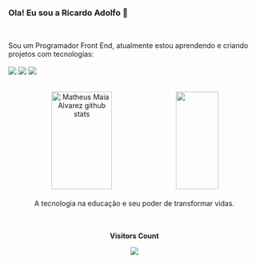 ### Ola! Eu sou a Ricardo Adolfo 👋
<br>

<p>Sou um Programador Front End, atualmente estou aprendendo e criando projetos com tecnologias:
  <br>
  <br>
<img src="https://img.shields.io/badge/HTML5-E34F26?style=for-the-badge&logo=html5&logoColor=white"/> <img src="https://img.shields.io/badge/CSS3-1572B6?style=for-the-badge&logo=css3&logoColor=white"/>
<img src="https://img.shields.io/badge/JavaScript-F7DF1E?style=for-the-badge&logo=javascript&logoColor=black"/></p> <br>


<div align="center">  
  <img width="49%" height="195px" src="https://github-readme-stats.vercel.app/api?username=ric-adolfo&show_icons=true&count_private=true&hide_border=true&title_color=00bfbf&icon_color=00bfbf&text_color=c9d1d9&bg_color=0d1117" alt="Matheus Maia Alvarez github stats" /> 
  <img width="41%" height="195px" src="https://github-readme-stats.vercel.app/api/top-langs/?username=ric-adolfo&layout=compact&hide_border=true&title_color=00bfbf&text_color=00bfbf&bg_color=0d1117" />
</div>
<br>
<div align="center">  
A tecnologia na educação e seu poder de transformar vidas.
</div>
<br>
<div align="center">
<br><p align="centre"><b>Visitors Count</b></p>  
<p align="center"><img align="center" src="https://profile-counter.glitch.me/{ric-adolfo}/count.svg" /></p> 
<br></div>

